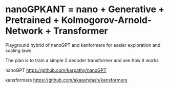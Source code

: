 # nanoGPKANT = nano + Generative + Pretrained + Kolmogorov-Arnold-Network + Transformer

Playground hybrid of nanoGPT and kanformers for easier exploration and scaling laws

The plan is to train a simple 2 decoder transformer and see how it works

nanoGPT https://github.com/karpathy/nanoGPT

kansformers https://github.com/akaashdash/kansformers

